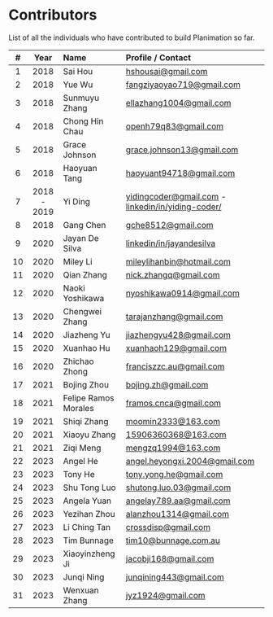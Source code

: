 # Contributors

List of all the individuals who have contributed to build Planimation so far.

| # | Year | Name | Profile / Contact |
|:---:| :----: | :------ |:-------|
| 1 | 2018 | Sai Hou | hshousai@gmail.com |
| 2 | 2018 | Yue Wu | fangziyaoyao719@gmail.com |
| 3 | 2018 | Sunmuyu Zhang | ellazhang1004@gmail.com |
| 4 | 2018 | Chong Hin Chau | openh79q83@gmail.com |
| 5 | 2018 | Grace Johnson | grace.johnson13@gmail.com |
| 6 | 2018 | Haoyuan Tang | haoyuant94718@gmail.com|
| 7 | 2018 - 2019 | Yi Ding | yidingcoder@gmail.com - [linkedin/in/yiding-coder/](https://www.linkedin.com/in/yiding-coder) |
| 8 | 2018 | Gang Chen | gche8512@gmail.com |
| 9 | 2020 | Jayan De Silva | [linkedin/in/jayandesilva](https://www.linkedin.com/in/jayandesilva/) |
| 10 | 2020 | Miley Li | mileylihanbin@hotmail.com |
| 11 | 2020 | Qian Zhang | nick.zhangq@gmail.com |
| 12 | 2020 | Naoki Yoshikawa | nyoshikawa0914@gmail.com |
| 13 | 2020 | Chengwei Zhang | tarajanzhang@gmail.com  |
| 14 | 2020 | Jiazheng Yu | jiazhengyu428@gmail.com |
| 15 | 2020 | Xuanhao Hu | xuanhaoh129@gmail.com |
| 16 | 2020 | Zhichao Zhong | franciszzc.au@gmail.com |
| 17 | 2021 | Bojing Zhou | bojing.zh@gmail.com |
| 18 | 2021 | Felipe Ramos Morales | framos.cnca@gmail.com |
| 19 | 2021 | Shiqi Zhang | moomin2333@163.com |
| 20 | 2021 | Xiaoyu Zhang | 15906360368@163.com |
| 21 | 2021 | Ziqi Meng | mengzq1994@163.com |
| 22 | 2023 | Angel He | angel.heyongxi.2004@gmail.com |
| 23 | 2023 | Tony He | tony.yong.he@gmail.com |
| 24 | 2023 | Shu Tong Luo | shutong.luo.03@gmail.com |
| 25 | 2023 | Angela Yuan | angelay789.aa@gmail.com |
| 26 | 2023 | Yezihan Zhou | alanzhou1314@gmail.com |
| 27 | 2023 | Li Ching Tan | crossdisp@gmail.com |
| 28 | 2023 | Tim Bunnage | tim10@bunnage.com.au |
| 29 | 2023 | Xiaoyinzheng Ji | jacobji168@gmail.com |
| 30 | 2023 | Junqi Ning| junqining443@gmail.com |
| 31 | 2023 | Wenxuan Zhang | jyz1924@gmail.com |